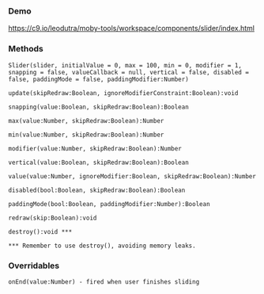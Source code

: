 ### Demo
https://c9.io/leodutra/moby-tools/workspace/components/slider/index.html

### Methods
    Slider(slider, initialValue = 0, max = 100, min = 0, modifier = 1, snapping = false, valueCallback = null, vertical = false, disabled = false, paddingMode = false, paddingModifier:Number)
    
    update(skipRedraw:Boolean, ignoreModifierConstraint:Boolean):void
    
    snapping(value:Boolean, skipRedraw:Boolean):Boolean
        
    max(value:Number, skipRedraw:Boolean):Number
    
    min(value:Number, skipRedraw:Boolean):Number
    
    modifier(value:Number, skipRedraw:Boolean):Number
    
    vertical(value:Boolean, skipRedraw:Boolean):Boolean
    
    value(value:Number, ignoreModifier:Boolean, skipRedraw:Boolean):Number
    
    disabled(bool:Boolean, skipRedraw:Boolean):Boolean
        
    paddingMode(bool:Boolean, paddingModifier:Number):Boolean
    
    redraw(skip:Boolean):void
    
    destroy():void *** 
    
    *** Remember to use destroy(), avoiding memory leaks.

### Overridables
    onEnd(value:Number) - fired when user finishes sliding